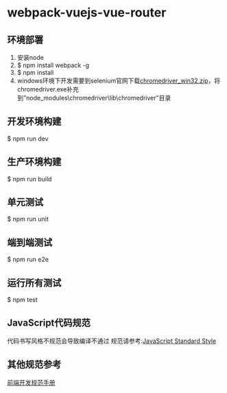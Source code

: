 # webpack-vuejs-vue-router

## 环境部署

1. 安装node
2. $ npm install webpack -g
3. $ npm install
4. windows环境下开发需要到selenium官网下载[chromedriver_win32.zip](https://sites.google.com/a/chromium.org/chromedriver/downloads "需要翻墙")，将chromedriver.exe补充到"node_modules\chromedriver\lib\chromedriver"目录

## 开发环境构建
$ npm run dev

## 生产环境构建
$ npm run build

## 单元测试
$ npm run unit

## 端到端测试
$ npm run e2e

## 运行所有测试
$ npm test

## JavaScript代码规范
代码书写风格不规范会导致编译不通过
规范请参考:[JavaScript Standard Style](https://github.com/feross/standard/blob/master/RULES.md#javascript-standard-style "点此查看")

## 其他规范参考
[前端开发规范手册](https://github.com/Aaaaaashu/Guide "点此查看")
